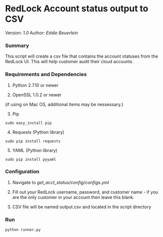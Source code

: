 # RedLock Account status output to CSV 

Version: *1.0*
Author: *Eddie Beuerlein*

### Summary
This script will create a csv file that contains the account statuses from the RedLock UI.  This will help customer audit their cloud accounts.

### Requirements and Dependencies

1. Python 2.7.10 or newer

2. OpenSSL 1.0.2 or newer

(if using on Mac OS, additional items may be nessessary.)

3. Pip

```sudo easy_install pip```

4. Requests (Python library)

```sudo pip install requests```

5. YAML (Python library)

```sudo pip install pyyaml```

### Configuration

1. Navigate to *get_acct_status/config/configs.yml*

2. Fill out your RedLock username, password, and customer name - if you are the only customer in your account then leave this blank.

3. CSV file will be named output.csv and located in the script directory

### Run

```
python runner.py

```
